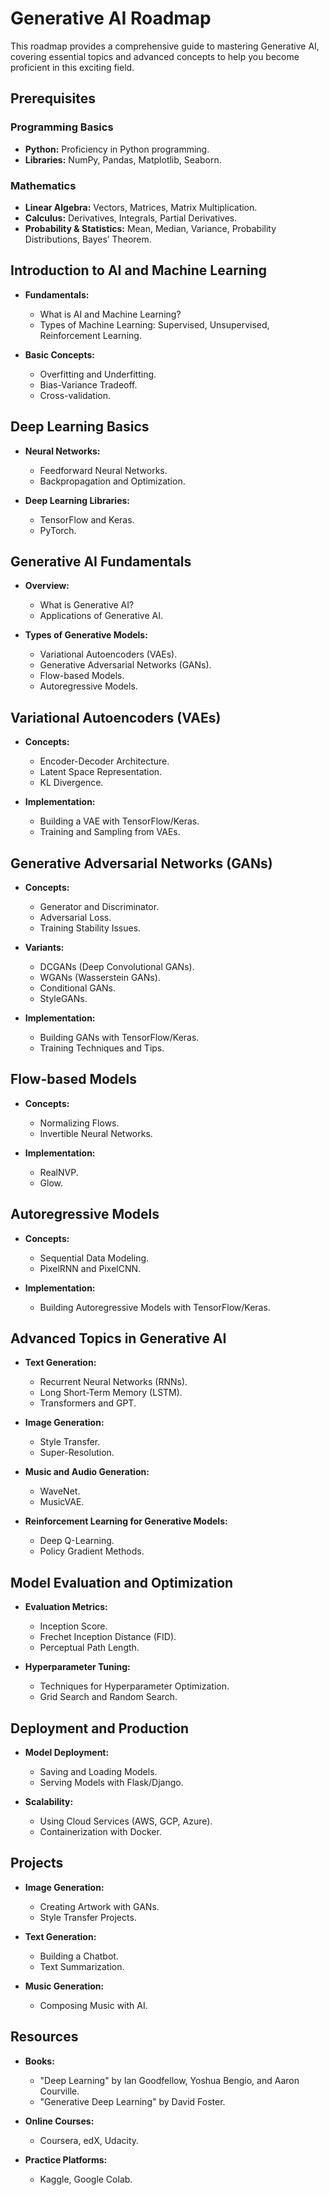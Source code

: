 # Generative AI Roadmap

This roadmap provides a comprehensive guide to mastering Generative AI, covering essential topics and advanced concepts to help you become proficient in this exciting field.

## Prerequisites

### Programming Basics
- **Python:** Proficiency in Python programming.
- **Libraries:** NumPy, Pandas, Matplotlib, Seaborn.

### Mathematics
- **Linear Algebra:** Vectors, Matrices, Matrix Multiplication.
- **Calculus:** Derivatives, Integrals, Partial Derivatives.
- **Probability & Statistics:** Mean, Median, Variance, Probability Distributions, Bayes’ Theorem.

## Introduction to AI and Machine Learning
- **Fundamentals:**
  - What is AI and Machine Learning?
  - Types of Machine Learning: Supervised, Unsupervised, Reinforcement Learning.
  
- **Basic Concepts:**
  - Overfitting and Underfitting.
  - Bias-Variance Tradeoff.
  - Cross-validation.

## Deep Learning Basics
- **Neural Networks:**
  - Feedforward Neural Networks.
  - Backpropagation and Optimization.

- **Deep Learning Libraries:**
  - TensorFlow and Keras.
  - PyTorch.

## Generative AI Fundamentals
- **Overview:**
  - What is Generative AI?
  - Applications of Generative AI.

- **Types of Generative Models:**
  - Variational Autoencoders (VAEs).
  - Generative Adversarial Networks (GANs).
  - Flow-based Models.
  - Autoregressive Models.

## Variational Autoencoders (VAEs)
- **Concepts:**
  - Encoder-Decoder Architecture.
  - Latent Space Representation.
  - KL Divergence.

- **Implementation:**
  - Building a VAE with TensorFlow/Keras.
  - Training and Sampling from VAEs.

## Generative Adversarial Networks (GANs)
- **Concepts:**
  - Generator and Discriminator.
  - Adversarial Loss.
  - Training Stability Issues.

- **Variants:**
  - DCGANs (Deep Convolutional GANs).
  - WGANs (Wasserstein GANs).
  - Conditional GANs.
  - StyleGANs.

- **Implementation:**
  - Building GANs with TensorFlow/Keras.
  - Training Techniques and Tips.

## Flow-based Models
- **Concepts:**
  - Normalizing Flows.
  - Invertible Neural Networks.

- **Implementation:**
  - RealNVP.
  - Glow.

## Autoregressive Models
- **Concepts:**
  - Sequential Data Modeling.
  - PixelRNN and PixelCNN.

- **Implementation:**
  - Building Autoregressive Models with TensorFlow/Keras.

## Advanced Topics in Generative AI
- **Text Generation:**
  - Recurrent Neural Networks (RNNs).
  - Long Short-Term Memory (LSTM).
  - Transformers and GPT.

- **Image Generation:**
  - Style Transfer.
  - Super-Resolution.

- **Music and Audio Generation:**
  - WaveNet.
  - MusicVAE.

- **Reinforcement Learning for Generative Models:**
  - Deep Q-Learning.
  - Policy Gradient Methods.

## Model Evaluation and Optimization
- **Evaluation Metrics:**
  - Inception Score.
  - Frechet Inception Distance (FID).
  - Perceptual Path Length.

- **Hyperparameter Tuning:**
  - Techniques for Hyperparameter Optimization.
  - Grid Search and Random Search.

## Deployment and Production
- **Model Deployment:**
  - Saving and Loading Models.
  - Serving Models with Flask/Django.
  
- **Scalability:**
  - Using Cloud Services (AWS, GCP, Azure).
  - Containerization with Docker.

## Projects
- **Image Generation:**
  - Creating Artwork with GANs.
  - Style Transfer Projects.

- **Text Generation:**
  - Building a Chatbot.
  - Text Summarization.

- **Music Generation:**
  - Composing Music with AI.

## Resources
- **Books:**
  - "Deep Learning" by Ian Goodfellow, Yoshua Bengio, and Aaron Courville.
  - "Generative Deep Learning" by David Foster.

- **Online Courses:**
  - Coursera, edX, Udacity.

- **Practice Platforms:**
  - Kaggle, Google Colab.


